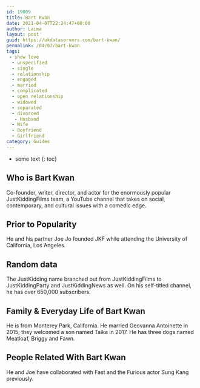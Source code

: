 ```yaml
---
id: 19009
title: Bart Kwan
date: 2021-04-07T22:24:47+00:00
author: Laima
layout: post
guid: https://ukdataservers.com/bart-kwan/
permalink: /04/07/bart-kwan
tags:
 - show love
  - unspecified
  - single
  - relationship
  - engaged
  - married
  - complicated
  - open relationship
  - widowed
  - separated
  - divorced
   - Husband
  - Wife
  - Boyfriend
  - Girlfriend
category: Guides
---
```


* some text
{: toc}


## Who is Bart Kwan
                  
                  
                  
Co-founder, writer, director, and actor for the enormously popular JustKiddingFilms team, a YouTube channel that takes on social, contemporary, and cultural issues with a comedic edge.
                  
              
            
              
            
                
                
                
## Prior to Popularity
                  
                  
                  
He and his partner Joe Jo founded JKF while attending the University of California, Los Angeles.
                  
              
            
              
            
                
                
                
## Random data
                  
                  
                  
The JustKidding name branched out from JustKiddingFilms to JustKiddingParty and JustKiddingNews as well. On his self-titled channel, he has over 650,000 subscribers.
                  
              
            
              
            
                
                
                
## Family & Everyday Life of Bart Kwan
                  
                  
                  
He is from Monterey Park, California. He married Geovanna Antoinette in 2015; they welcomed a son named Taika in 2017. He has three dogs named Meatloaf, Briggy and Fawn.
                  
              
            
              
            
                
                
                
## People Related With Bart Kwan
                  
                  
                  
He and Joe have collaborated with Fast and the Furious actor Sung Kang previously.
                  
              
            
              
            
                
              
            
              
              
            
            
              
            
          
          
          